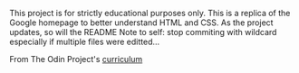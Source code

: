 This project is for strictly educational purposes only.
This is a replica of the Google homepage to better understand HTML and CSS.
As the project updates, so will the README
Note to self: stop commiting with wildcard especially if multiple files were editted...


From The Odin Project's [curriculum](http://www.theodinproject.com/web-development-101/html-css)
